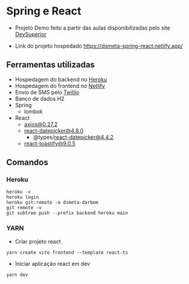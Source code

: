 # Spring e React

* Projeto Demo feito a partir das aulas disponibilizadas pelo site [DevSuperior](https://devsuperior.com.br/)

- Link do projeto hospedado https://dsmeta-spring-react.netlify.app/

## Ferramentas utilizadas
* Hospedagem do backend no [Heroku](https://www.heroku.com/)
* Hospedagem do frontend no [Netlify](https://www.netlify.com/)
* Envio de SMS pelo [Twillio](https://www.twilio.com/)
* Banco de dados H2
* Spring
  * lombok
* React
  * axios@0.27.2
  * react-datepicker@4.8.0 
    * @types/react-datepicker@4.4.2
  * react-toastify@9.0.5

## Comandos

### Heroku
```
heroku -v
heroku login
heroku git:remote -a dsmeta-darbem
git remote -v
git subtree push --prefix backend heroku main
```

### YARN
* Criar projeto react
```
yarn create vite frontend --template react-ts
```
* Iniciar aplicação react em dev
```
yarn dev
```